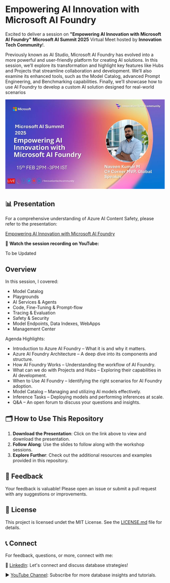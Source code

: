 # Empowering AI Innovation with Microsoft AI Foundry 

Excited to deliver a session on **"Empowering AI Innovation with Microsoft AI Foundry"**  **Microsoft AI Summit 2025** Virtual Meet hosted by **Innovation Tech Community**!.

Previously known as AI Studio, Microsoft AI Foundry has evolved into a more powerful and user-friendly platform for creating AI solutions. In this session, we’ll explore its transformation and highlight key features like Hubs and Projects that streamline collaboration and development. We’ll also examine its enhanced tools, such as the Model Catalog, advanced Prompt Engineering, and Benchmarking capabilities. Finally, we’ll showcase how to use AI Foundry to develop a custom AI solution designed for real-world scenarios

![Session_2025/images/31012025_ContentSafety1.jpeg](https://github.com/navindevan/tech_time_with_naveen/blob/main/Session_2025/images/15022024_AIFoundry.jpg)

## 📊 Presentation

For a comprehensive understanding of Azure AI Content Safety, please refer to the presentation:

[Empowering AI Innovation with Microsoft AI Foundry](https://github.com/navindevan/tech_time_with_naveen/blob/main/Session_2025/presentation/AzureAIFoundryIntroduction.pdf)

🎥 **Watch the session recording on YouTube:**  

To be Updated

## Overview

In this session, I covered:
 - Model Catalog
 - Playgrounds
 - AI Services & Agents
 - Code, Fine-Tuning & Prompt-flow
 - Tracing & Evaluation
 - Safety & Security
 - Model Endpoints, Data Indexes, WebApps
 - Management Center

Agenda Highlights:
  - Introduction to Azure AI Foundry – What it is and why it matters.
  - Azure AI Foundry Architecture – A deep dive into its components and structure.
  - How AI Foundry Works – Understanding the workflow of AI Foundry.
  - What can we do with Projects and Hubs – Exploring their capabilities in AI development.
  - When to Use AI Foundry – Identifying the right scenarios for AI Foundry adoption.
  - Model Catalog – Managing and utilizing AI models effectively.
  - Inference Tasks – Deploying models and performing inferences at scale.
  - Q&A – An open forum to discuss your questions and insights.
  
## 🗂️ How to Use This Repository

1. **Download the Presentation**: Click on the link above to view and download the presentation.
2. **Follow Along**: Use the slides to follow along with the workshop sessions.
3. **Explore Further**: Check out the additional resources and examples provided in this repository.

## 📝 Feedback

Your feedback is valuable! Please open an issue or submit a pull request with any suggestions or improvements.

## 📜 License

This project is licensed undet the MIT License. See the [LICENSE.md](LICENSE) file for details.

## 📞 Connect

For feedback, questions, or more, connect with me:

🔗 [LinkedIn](https://www.linkedin.com/in/naveenkumarm): Let's connect and discuss database strategies!

▶️ [YouTube Channel](https://www.youtube.com/@ttwithnaveen): Subscribe for more database insights and tutorials.
